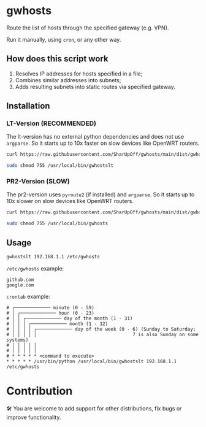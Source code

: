 # gwhosts
Route the list of hosts through the specified gateway (e.g. VPN).

Run it manually, using `cron`, or any other way.

## How does this script work
1. Resolves IP addresses for hosts specified in a file;
2. Combines similar addresses into subnets;
3. Adds resulting subnets into static routes via specified gateway.

## Installation

### LT-Version (RECOMMENDED)
The lt-version has no external python dependencies and does not use `argparse`.
So it starts up to 10x faster on slow devices like OpenWRT routers.
```bash
curl https://raw.githubusercontent.com/SharUpOff/gwhosts/main/dist/gwhostslt.py -so - | sudo tee /usr/local/bin/gwhostslt > /dev/null
```
```bash
sudo chmod 755 /usr/local/bin/gwhostslt
```

### PR2-Version (SLOW)
The pr2-version uses `pyroute2` (if installed) and `argparse`.
So it starts up to 10x slower on slow devices like OpenWRT routers.
```bash
curl https://raw.githubusercontent.com/SharUpOff/gwhosts/main/dist/gwhosts.py -so - | sudo tee /usr/local/bin/gwhosts > /dev/null
```
```bash
sudo chmod 755 /usr/local/bin/gwhosts
```

## Usage
```bash
gwhostslt 192.168.1.1 /etc/gwhosts
```

`/etc/gwhosts` example:
```hosts
github.com
google.com
```

`crontab` example:
```crontab
# ┌───────────── minute (0 - 59)
# │ ┌───────────── hour (0 - 23)
# │ │ ┌───────────── day of the month (1 - 31)
# │ │ │ ┌───────────── month (1 - 12)
# │ │ │ │ ┌───────────── day of the week (0 - 6) (Sunday to Saturday;
# │ │ │ │ │                                   7 is also Sunday on some systems)
# │ │ │ │ │
# │ │ │ │ │
# * * * * * <command to execute>
* * * * * /usr/bin/python /usr/local/bin/gwhostslt 192.168.1.1 /etc/gwhosts
```

# Contribution
🛠 You are welcome to add support for other distributions, fix bugs or improve functionality.
